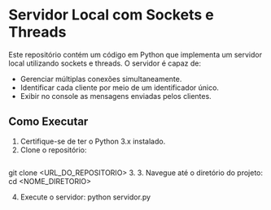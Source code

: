 # Servidor Local com Sockets e Threads

Este repositório contém um código em Python que implementa um servidor local utilizando sockets e threads. O servidor é capaz de:

- Gerenciar múltiplas conexões simultaneamente.
- Identificar cada cliente por meio de um identificador único.
- Exibir no console as mensagens enviadas pelos clientes.

## Como Executar

1. Certifique-se de ter o Python 3.x instalado.
2. Clone o repositório:
   ```bash
  git clone <URL_DO_REPOSITORIO>
3.
3. Navegue até o diretório do projeto:
  cd <NOME_DIRETORIO>

4. Execute o servidor:
   python servidor.py
